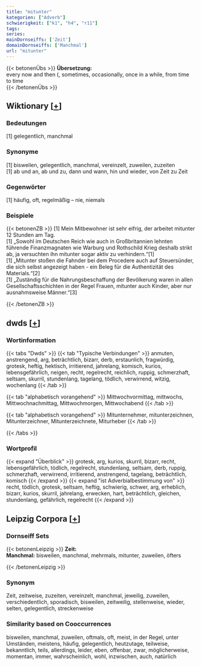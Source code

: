 ```yaml
---
title: "mitunter"
kategorien: ["Adverb"]
schwierigkeit: ["k1", "h4", "r11"]
tags:
series:
mainDornseiffs: ['Zeit']
domainDornseiffs: ['Manchmal']
url: "mitunter"
---
```


{{< betonenÜbs >}}
**Übersetzung:**  
every now and then (, sometimes, occasionally, once in a while, from time to time  
{{< /betonenÜbs >}}

## Wiktionary [[+](https://de.wiktionary.org/wiki/mitunter)]

### Bedeutungen
[1] gelegentlich, manchmal  

### Synonyme
[1] bisweilen, gelegentlich, manchmal, vereinzelt, zuweilen, zuzeiten  
[1] ab und an, ab und zu, dann und wann, hin und wieder, von Zeit zu Zeit  

### Gegenwörter
[1] häufig, oft, regelmäßig – nie, niemals  

### Beispiele
{{< betonenZB >}}
[1] Mein Mitbewohner ist sehr eifrig, der arbeitet mitunter 12 Stunden am Tag.  
[1] „Sowohl im Deutschen Reich wie auch in Großbritannien lehnten führende Finanzmagnaten wie Warburg und Rothschild Krieg deshalb strikt ab, ja versuchten ihn mitunter sogar aktiv zu verhindern.“[1]  
[1] „Mitunter stoßen die Fahnder bei dem Procedere auch auf Steuersünder, die sich selbst angezeigt haben - ein Beleg für die Authentizität des Materials.“[2]  
[1] „Zuständig für die Nahrungsbeschaffung der Bevölkerung waren in allen Gesellschaftsschichten in der Regel Frauen, mitunter auch Kinder, aber nur ausnahmsweise Männer.“[3]  

{{< /betonenZB >}}


## dwds [[+](https://www.dwds.de/wb/mitunter)]

### Wortinformation
{{< tabs "Dwds" >}}
{{< tab "Typische Verbindungen" >}}
anmuten, anstrengend, arg, beträchtlich, bizarr, derb, erstaunlich, fragwürdig, grotesk, heftig, hektisch, irritierend, jahrelang, komisch, kurios, lebensgefährlich, neigen, recht, regelrecht, reichlich, ruppig, schmerzhaft, seltsam, skurril, stundenlang, tagelang, tödlich, verwirrend, witzig, wochenlang
{{< /tab >}}

{{< tab "alphabetisch vorangehend" >}}
Mittwochvormittag, mittwochs, Mittwochnachmittag, Mittwochmorgen, Mittwochabend
{{< /tab >}}

{{< tab "alphabetisch vorangehend" >}}
Mitunternehmer, mitunterzeichnen, Mitunterzeichner, Mitunterzeichnete, Miturheber
{{< /tab >}}

{{< /tabs >}}

### Wortprofil
{{< expand "Überblick" >}} grotesk, arg, kurios, skurril, bizarr, recht, lebensgefährlich, tödlich, regelrecht, stundenlang, seltsam, derb, ruppig, schmerzhaft, verwirrend, irritierend, anstrengend, tagelang, beträchtlich, komisch {{< /expand >}}
{{< expand "ist Adverbialbestimmung von" >}} recht, tödlich, grotesk, seltsam, heftig, schwierig, schwer, arg, erheblich, bizarr, kurios, skurril, jahrelang, erwecken, hart, beträchtlich, gleichen, stundenlang, gefährlich, regelrecht {{< /expand >}}

## Leipzig Corpora [[+](https://corpora.uni-leipzig.de/en/res?word=mitunter&corpusId=deu_newscrawl-public_2018)]

### Dornseiff Sets
{{< betonenLeipzig >}}
**Zeit:**  
**Manchmal:** bisweilen, manchmal, mehrmals, mitunter, zuweilen, öfters  

{{< /betonenLeipzig >}}

### Synonym
Zeit, zeitweise, zuzeiten, vereinzelt, manchmal, jeweilig, zuweilen, verschiedentlich, sporadisch, bisweilen, zeitweilig, stellenweise, wieder, selten, gelegentlich, streckenweise


### Similarity based on Cooccurrences
bisweilen, manchmal, zuweilen, oftmals, oft, meist, in der Regel, unter Umständen, meistens, häufig, gelegentlich, heutzutage, teilweise, bekanntlich, teils, allerdings, leider, eben, offenbar, zwar, möglicherweise, momentan, immer, wahrscheinlich, wohl, inzwischen, auch, natürlich

